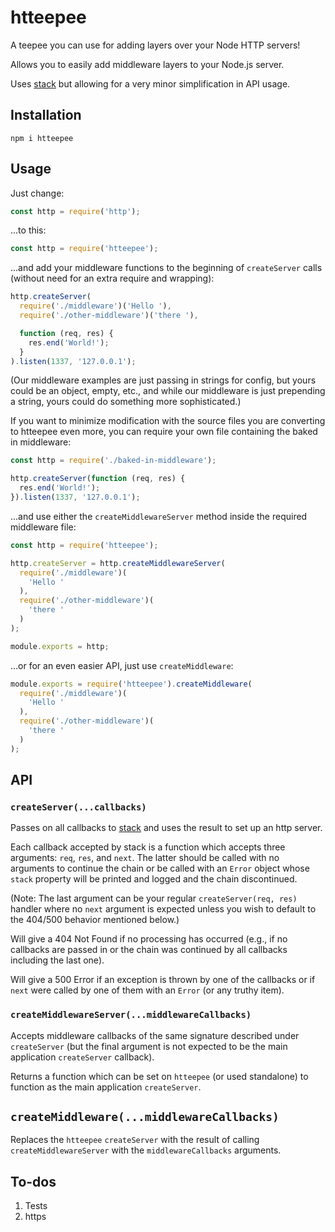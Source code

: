 # htteepee

A teepee you can use for adding layers over your Node HTTP servers!

Allows you to easily add middleware layers to your Node.js server.

Uses [stack](https://github.com/creationix/stack/) but allowing for a very
minor simplification in API usage.

## Installation

```shell
npm i htteepee
```

## Usage

Just change:

```js
const http = require('http');
```

...to this:

```js
const http = require('htteepee');
```

...and add your middleware functions to the beginning of `createServer` calls
(without need for an extra require and wrapping):

```js
http.createServer(
  require('./middleware')('Hello '),
  require('./other-middleware')('there '),

  function (req, res) {
    res.end('World!');
  }
).listen(1337, '127.0.0.1');
```

(Our middleware examples are just passing in strings for config, but
yours could be an object, empty, etc., and while our middleware is
just prepending a string, yours could do something more sophisticated.)

If you want to minimize modification with the source files you are
converting to htteepee even more, you can require your own file
containing the baked in middleware:

```js
const http = require('./baked-in-middleware');

http.createServer(function (req, res) {
  res.end('World!');
}).listen(1337, '127.0.0.1');
```

...and use either the `createMiddlewareServer` method inside the required
middleware file:

```js
const http = require('htteepee');

http.createServer = http.createMiddlewareServer(
  require('./middleware')(
    'Hello '
  ),
  require('./other-middleware')(
    'there '
  )
);

module.exports = http;
```

...or for an even easier API, just use `createMiddleware`:

```js
module.exports = require('htteepee').createMiddleware(
  require('./middleware')(
    'Hello '
  ),
  require('./other-middleware')(
    'there '
  )
);
```

## API

### `createServer(...callbacks)`

Passes on all callbacks to [stack](https://github.com/creationix/stack/)
and uses the result to set up an http server.

Each callback accepted by stack is a function which accepts three arguments:
`req`, `res`, and `next`. The latter should be called with no arguments to
continue the chain or be called with an `Error` object whose `stack` property
will be printed and logged and the chain discontinued.

(Note: The last argument can be your regular `createServer(req, res)` handler
where no `next` argument is expected unless you wish to default to the
404/500 behavior mentioned below.)

Will give a 404 Not Found if no processing has occurred (e.g., if no callbacks
are passed in or the chain was continued by all callbacks including the last
one).

Will give a 500 Error if an exception is thrown by one of the callbacks or
if `next` were called by one of them with an `Error` (or any truthy item).

### `createMiddlewareServer(...middlewareCallbacks)`

Accepts middleware callbacks of the same signature described under
`createServer` (but the final argument is not expected to be the main
application `createServer` callback).

Returns a function which can be set on `htteepee` (or used standalone)
to function as the main application `createServer`.

## `createMiddleware(...middlewareCallbacks)`

Replaces the `htteepee` `createServer` with the result of calling
`createMiddlewareServer` with the `middlewareCallbacks` arguments.

## To-dos

1. Tests
1. https
